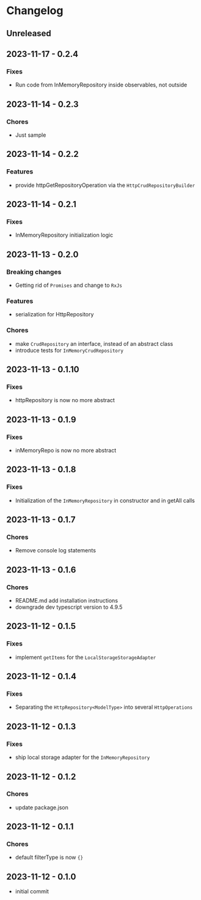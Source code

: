 # Changelog

## Unreleased

## 2023-11-17 - 0.2.4
### Fixes
- Run code from InMemoryRepository inside observables, not outside

## 2023-11-14 - 0.2.3
### Chores
- Just sample

## 2023-11-14 - 0.2.2
### Features
- provide httpGetRepositoryOperation via the `HttpCrudRepositoryBuilder`

## 2023-11-14 - 0.2.1
### Fixes
- InMemoryRepository initialization logic

## 2023-11-13 - 0.2.0
### Breaking changes
- Getting rid of `Promises` and change to `RxJs`
### Features
- serialization for HttpRepository
### Chores
- make `CrudRepository` an interface, instead of an abstract class
- introduce tests for `InMemoryCrudRepository`

## 2023-11-13 - 0.1.10
### Fixes
- httpRepository is now no more abstract

## 2023-11-13 - 0.1.9
### Fixes
- inMemoryRepo is now no more abstract

## 2023-11-13 - 0.1.8
### Fixes
- Initialization of the `InMemoryRepository` in constructor and in getAll calls

## 2023-11-13 - 0.1.7
### Chores
- Remove console log statements

## 2023-11-13 - 0.1.6
### Chores
- README.md add installation instructions
- downgrade dev typescript version to 4.9.5

## 2023-11-12 - 0.1.5
### Fixes
- implement `getItems` for the `LocalStorageStorageAdapter`

## 2023-11-12 - 0.1.4
### Fixes
- Separating the `HttpRepository<ModelType>` into several `HttpOperations`

## 2023-11-12 - 0.1.3
### Fixes
- ship local storage adapter for the `InMemoryRepository`

## 2023-11-12 - 0.1.2
### Chores
- update package.json

## 2023-11-12 - 0.1.1
### Chores
- default filterType is now `{}`

## 2023-11-12 - 0.1.0
- initial commit